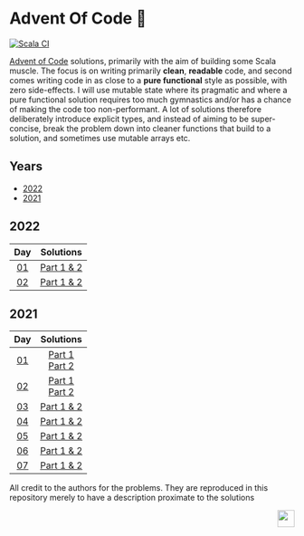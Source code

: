 # Advent Of Code :evergreen_tree:

[![Scala CI](https://github.com/gnmathur/AdventOfCode/actions/workflows/scala.yml/badge.svg?branch=main)](https://github.com/gnmathur/AdventOfCode/actions/workflows/scala.yml)

[Advent of Code](https://adventofcode.com/) solutions, primarily with the aim of building some Scala muscle. The 
focus is on writing primarily __clean__, __readable__ code, and second comes writing code in as close to a __pure functional__ style as possible, with zero side-effects. I will use mutable state where its pragmatic and where a pure functional solution requires too much gymnastics and/or has a chance of 
making the code too non-performant. A lot of solutions therefore deliberately introduce explicit types, and instead of aiming to be super-concise, break the problem down into cleaner functions that build to a solution, and sometimes use mutable arrays etc.

## Years

* [2022](#2022)
* [2021](#2021)

## 2022
  | Day | Solutions |
  |:---:|:---:|
  | [01](https://adventofcode.com/2022/day/2) | [Part 1 & 2](src/main/scala/aoc2022/D02RockPaperScissors.scala) |
  | [02](https://adventofcode.com/2022/day/2) | [Part 1 & 2](src/main/scala/aoc2022/D01CalorieCounting.scala) |
  

## 2021
  | Day | Solutions |
  |:---:|:---:|
  | [01](https://adventofcode.com/2021/day/1) | [Part 1](src/main/scala/aoc2021/D01SonarSweep.scala)<br>[Part 2](src/main/scala/aoc2021/D01SonarSweepSlidingWindow.scala) |
  | [02](https://adventofcode.com/2021/day/2) | [Part 1](src/main/scala/aoc2021/D02Dive.scala)<br>[Part 2](src/main/scala/aoc2021/D02DiveRevised.scala) |
  | [03](https://adventofcode.com/2021/day/3) | [Part 1 & 2](src/main/scala/aoc2021/D03BinaryDiagnostics.scala) |
  | [04](https://adventofcode.com/2021/day/4) | [Part 1 & 2](src/main/scala/aoc2021/D04GiantSquid.scala) |
  | [05](https://adventofcode.com/2021/day/5) | [Part 1 & 2](src/main/scala/aoc2021/D05HydrothermalVenture.scala) |
  | [06](https://adventofcode.com/2021/day/6) | [Part 1 & 2](src/main/scala/aoc2021/D06LanternFish.scala) |
  | [07](https://adventofcode.com/2021/day/7) | [Part 1 & 2](src/main/scala/aoc2021/D07TreacheryOfWhales.scala) |

All credit to the authors for the problems. They are reproduced in this repository merely to have a description proximate to the solutions

<img align="right" src=https://www.scala-lang.org/resources/img/frontpage/scala-spiral.png height="30px" style="padding-left: 20px"/>
